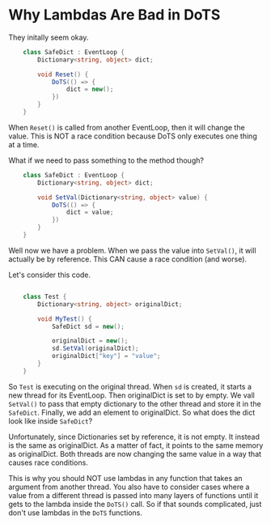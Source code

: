 # Why Lambdas Are Bad in DoTS

They initally seem okay.

```csharp
    class SafeDict : EventLoop {
        Dictionary<string, object> dict;

        void Reset() {
            DoTS(() => {
                dict = new();
            })
        }
    }
```

When ```Reset()``` is called from another EventLoop, then it will change the value. This is NOT a race condition because DoTS only executes one thing at a time.

What if we need to pass something to the method though?

```csharp
    class SafeDict : EventLoop {
        Dictionary<string, object> dict;

        void SetVal(Dictionary<string, object> value) {
            DoTS(() => {
                dict = value;
            })
        }
    }
```

Well now we have a problem. When we pass the value into ```SetVal()```, it will actually be by reference. This CAN cause a race condition (and worse).

Let's consider this code.

```csharp

    class Test {
        Dictionary<string, object> originalDict;

        void MyTest() {
            SafeDict sd = new();

            originalDict = new();
            sd.SetVal(originalDict);
            originalDict["key"] = "value";
        }
    }

```

So ```Test``` is executing on the original thread. When ```sd``` is created, it starts a new thread for its EventLoop. Then originalDict is set to by empty. We vall ```SetVal()``` to pass that empty dictionary to the other thread and store it in the ```SafeDict```. Finally, we add an element to originalDict. So what does the dict look like inside ```SafeDict```?

Unfortunately, since Dictionaries set by reference, it is not empty. It instead is the same as originalDict. As a matter of fact, it points to the same memory as originalDict. Both threads are now changing the same value in a way that causes race conditions.

This is why you should NOT use lambdas in any function that takes an argument from another thread. You also have to consider cases where a value from a different thread is passed into many layers of functions until it gets to the lambda inside the ```DoTS()``` call. So if that sounds complicated, just don't use lambdas in the ```DoTS``` functions.
